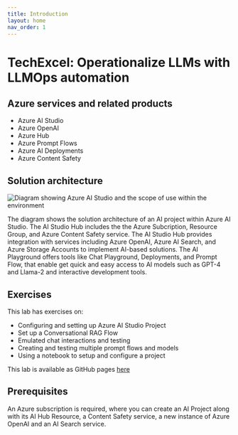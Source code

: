 ```yaml
---
title: Introduction
layout: home
nav_order: 1
---
```


# TechExcel: Operationalize LLMs with LLMOps automation

## Azure services and related products

- Azure AI Studio
- Azure OpenAI
- Azure Hub
- Azure Prompt Flows
- Azure AI Deployments
- Azure Content Safety

## Solution architecture

![Diagram showing Azure AI Studio and the scope of use within the environment](resource-provider-connected-resources.svg)

The diagram shows the solution architecture of an AI project within Azure AI Studio. The AI Studio Hub includes the the Azure Subcription, Resource Group, and Azure Content Safety service. The AI Studio Hub provides integration with services including Azure OpenAI, Azure AI Search, and Azure Storage Accounts to implement AI-based solutions. The AI Playground offers tools like Chat Playground, Deployments, and Prompt Flow, that enable get quick and easy access to AI models such as GPT-4 and Llama-2 and interactive development tools.

## Exercises

This lab has exercises on:

* Configuring and setting up Azure AI Studio Project
* Set up a Conversational RAG Flow
* Emulated chat interactions and testing
* Creating and testing multiple prompt flows and models
* Using a notebook to setup and configure a project

This lab is available as GitHub pages [here](https://microsoft.github.io/TechExcel-Operationalize-LLMs-with-LLMOps-automation)

## Prerequisites

An Azure subscription is required, where you can create an AI Project along with its AI Hub Resource, a Content Safety service, a new instance of Azure OpenAI and an AI Search service.
